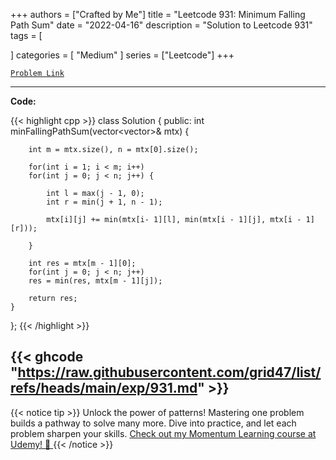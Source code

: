 
+++
authors = ["Crafted by Me"]
title = "Leetcode 931: Minimum Falling Path Sum"
date = "2022-04-16"
description = "Solution to Leetcode 931"
tags = [
    
]
categories = [
    "Medium"
]
series = ["Leetcode"]
+++



[`Problem Link`](https://leetcode.com/problems/minimum-falling-path-sum/description/)

---

**Code:**

{{< highlight cpp >}}
class Solution {
public:
    int minFallingPathSum(vector<vector<int>>& mtx) {
        
        int m = mtx.size(), n = mtx[0].size();

        for(int i = 1; i < m; i++)
        for(int j = 0; j < n; j++) {

            int l = max(j - 1, 0);
            int r = min(j + 1, n - 1);

            mtx[i][j] += min(mtx[i- 1][l], min(mtx[i - 1][j], mtx[i - 1][r]));

        }

        int res = mtx[m - 1][0];
        for(int j = 0; j < n; j++)
        res = min(res, mtx[m - 1][j]);

        return res;
    }
};
{{< /highlight >}}

{{< ghcode "https://raw.githubusercontent.com/grid47/list/refs/heads/main/exp/931.md" >}}
---


{{< notice tip >}}
Unlock the power of patterns! Mastering one problem builds a pathway to solve many more. Dive into practice, and let each problem sharpen your skills. [Check out my Momentum Learning course at Udemy! 🚀 ](https://www.udemy.com/course/algorithms-and-data-structures-in-cpp/)
{{< /notice >}}


